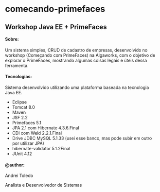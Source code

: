 # comecando-primefaces
## Workshop Java EE + PrimeFaces

#### Sobre:

Um sistema simples, CRUD de cadastro de empresas, desenvolvido no workshop (Começando com PrimeFaces) na Algaworks, com o objetivo de explorar o PrimeFaces, mostrando algumas coisas legais e úteis dessa ferramenta.

#### Tecnologias:
Sistema desenvolvido utilizando uma plataforma baseada na tecnologia Java EE.

- Eclipse
- Tomcat 8.0
- Maven
- JSF 2.2
- Primefaces 5.1
- JPA 2.1 com Hibernate 4.3.6.Final
- CDI com Weld 2.2.1.Final
- Drive JDBC MySQL 5.1.33 (usei esse banco, mas pode subir em outro por utilizar JPA)
- hibernate-validator 5.1.2Final
- JUnit 4.12

#### @author:
Andrei Toledo

Analista e Desenvolvedor de Sistemas
